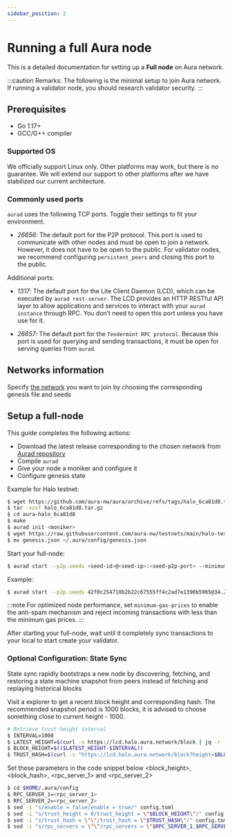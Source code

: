 ```yaml
---
sidebar_position: 2
---
```


# Running a full Aura node

This is a detailed documentation for setting up a **Full node** on Aura network.

:::caution Remarks:
The following is the minimal setup to join Aura network.
If running a validator node, you should research validator security.
:::

## Prerequisites

- Go 1.17+
- GCC/G++ compiler

### Supported OS

We officially support Linux only. Other platforms may work, but there is no guarantee. We will extend our support to other platforms after we have stabilized our current architecture.

### Commonly used ports

`aurad` uses the following TCP ports. Toggle their settings to fit your environment.

- *26656*: The default port for the P2P protocol. This port is used to communicate with other nodes and must be open to join a network. However, it does not have to be open to the public. For validator nodes, we recommend configuring `persistent_peers` and closing this port to the public.

Additional ports:

- *1317*: The default port for the Lite Client Daemon (LCD), which can be executed by `aurad rest-server`. The LCD provides an HTTP RESTful API layer to allow applications and services to interact with your `aurad instance` through RPC. You don’t need to open this port unless you have use for it.

- *26657*: The default port for the `Tendermint RPC protocol`. Because this port is used for querying and sending transactions, it must be open for serving queries from `aurad`.

## Networks information

Specify [the network](networks-info.md) you want to join by choosing the corresponding genesis file and seeds 

## Setup a full-node

This guide completes the following actions:
- Download the latest release corresponding to the chosen network from [Aurad repository](https://github.com/aura-nw/aura)
- Compile `aurad`
- Give your node a moniker and configure it
- Configure genesis state 

Example for Halo testnet:
```bash
$ wget https://github.com/aura-nw/aura/archive/refs/tags/halo_6ca81d8.tar.gz
$ tar -xzvf halo_6ca81d8.tar.gz
$ cd aura-halo_6ca81d8
$ make
$ aurad init <moniker> 
$ wget https://raw.githubusercontent.com/aura-nw/testnets/main/halo-testnet/genesis.json
$ mv genesis.json ~/.aura/config/genesis.json
```

Start your full-node:
```bash
$ aurad start --p2p.seeds <seed-id>@<seed-ip>:<seed-p2p-port> --minimum-gas-prices <gas-price>
```
Example:
```bash
$ aurad start --p2p.seeds 42f0c254710b2b22c67555ff4c2ad7e1390b5965@34.203.177.141:26656 --minimum-gas-prices 0.0025uaura
```
:::note For optimized node performance, set `minimum-gas-prices` to enable the anti-spam mechanism and reject incoming transactions with less than the minimum gas prices.
:::

After starting your full-node, wait until it completely sync transactions to your local to start create your validator.

###  Optional Configuration: State Sync
State sync rapidly bootstraps a new node by discovering, fetching, and restoring a state machine snapshot from peers instead of fetching and replaying historical blocks

Visit a explorer to get a recent block height and corresponding hash. The recommended snapshot period is 1000 blocks, it is advised to choose something close to current height - 1000.

```bash
# Retrieve trust height interval
$ INTERVAL=1000
$ LATEST_HEIGHT=$(curl -s https://lcd.halo.aura.network/block | jq -r .result.block.header.height)
$ BLOCK_HEIGHT=$(($LATEST_HEIGHT-$INTERVAL))
$ TRUST_HASH=$(curl -s "https://lcd.halo.aura.network/block?height=$BLOCK_HEIGHT" | jq -r .result.block_id.hash)
```

Set these parameters in the code snippet below <block_height>, <block_hash>, <rpc_server_1> and <rpc_server_2>
```bash
$ cd $HOME/.aura/config
$ RPC_SERVER_1=<rpc_server_1>
$ RPC_SERVER_2=<rpc_server_2>
$ sed -i "s/enable = false/enable = true/" config.toml
$ sed -i "s/trust_height = 0/trust_height = \"$BLOCK_HEIGHT\"/" config.toml
$ sed -i "s/trust_hash = \"\"/trust_hash = \"$TRUST_HASH\"/" config.toml
$ sed -i "s/rpc_servers = \"\"/rpc_servers = \"$RPC_SERVER_1,$RPC_SERVER_2\"/" config.toml
```
